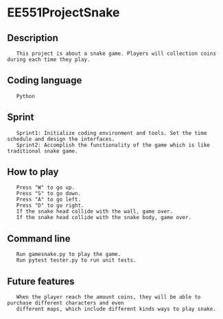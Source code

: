 # EE551ProjectSnake

## Description 
```
   This project is about a snake game. Players will collection coins during each time they play.    
```
## Coding language
```
   Python
```
## Sprint
```
   Sprint1: Initialize coding environment and tools. Set the time schedule and design the interfaces.
   Sprint2: Accomplish the functionality of the game which is like traditional snake game.
```
## How to play
```
   Press "W" to go up.
   Press "S" to go down.
   Press "A" to go left.
   Press "D" to go right.
   If the snake head collide with the wall, game over.
   If the snake head collide with the snake body, game over.
```
## Command line
```
   Run gamesnake.py to play the game.
   Run pytest tester.py to run unit tests.
```
## Future features
```
   When the player reach the amount coins, they will be able to purchase different characters and even 
   different maps, which include different kinds ways to play snake.
```
